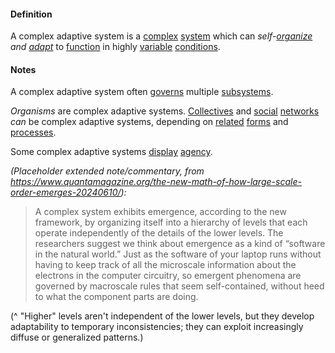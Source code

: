 #### Definition

A complex adaptive system is a [complex](https://github.com/gcassel/Modular-Organization-Terminology/blob/master/terms/complex.md) [system](https://github.com/gcassel/Modular-Organization-Terminology/blob/master/terms/system.md) which can *self-[organize](https://github.com/gcassel/Modular-Organization-Terminology/blob/master/terms/organization.md) and [adapt](https://github.com/gcassel/Modular-Organization-Terminology/blob/master/terms/adapt.md)* to [function](https://github.com/gcassel/Modular-Organization-Terminology/blob/master/terms/function.md) in highly [variable](https://github.com/gcassel/Modular-Organization-Terminology/blob/master/terms/variable.md) [conditions](https://github.com/gcassel/Modular-Organization-Terminology/blob/master/terms/condition.md).

#### Notes

A complex adaptive system often [governs](https://github.com/gcassel/Modular-Organization-Terminology/blob/master/terms/govern.md) multiple [subsystems](https://github.com/gcassel/Modular-Organization-Terminology/blob/master/terms/subsystem.md).

*Organisms* are complex adaptive systems.  [Collectives](https://github.com/gcassel/Modular-Organization-Terminology/blob/master/terms/collective.md) and [social](https://github.com/gcassel/Modular-Organization-Terminology/blob/master/terms/social.md) [networks](https://github.com/gcassel/Modular-Organization-Terminology/blob/master/terms/network.md) *can* be complex adaptive systems, depending on [related](https://github.com/gcassel/Modular-Organization-Terminology/blob/master/terms/relate.md) [forms](https://github.com/gcassel/Modular-Organization-Terminology/blob/master/terms/form.md) and [processes](https://github.com/gcassel/Modular-Organization-Terminology/blob/master/terms/process.md).

Some complex adaptive systems [display](https://github.com/gcassel/Modular-Organization-Terminology/blob/master/terms/display.md) [agency](https://github.com/gcassel/Modular-Organization-Terminology/blob/master/terms/agent.md).

*(Placeholder extended note/commentary, from https://www.quantamagazine.org/the-new-math-of-how-large-scale-order-emerges-20240610/):*

> A complex system exhibits emergence, according to the new framework, by organizing itself into a hierarchy of levels that each operate independently of the details of the lower levels. The researchers suggest we think about emergence as a kind of “software in the natural world.” Just as the software of your laptop runs without having to keep track of all the microscale information about the electrons in the computer circuitry, so emergent phenomena are governed by macroscale rules that seem self-contained, without heed to what the component parts are doing.

(^ "Higher" levels aren't independent of the lower levels, but they develop adaptability to temporary inconsistencies; they can exploit increasingly diffuse or generalized patterns.)
